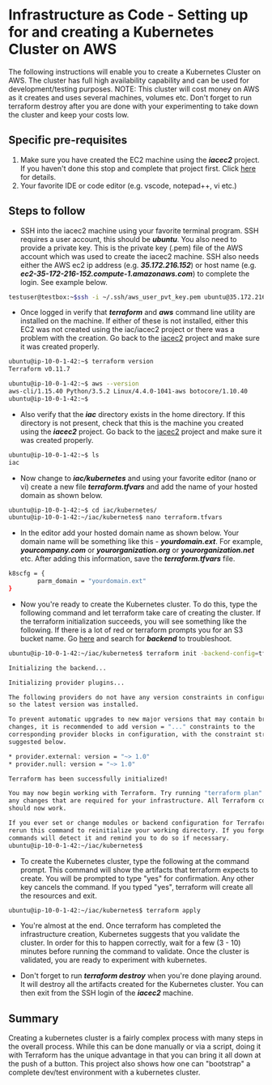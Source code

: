 # Infrastructure as Code - Setting up for and creating a Kubernetes Cluster on AWS

The following instructions will enable you to create a Kubernetes Cluster on AWS. The cluster has full high availability capability and can be used for development/testing purposes.
NOTE: This cluster will cost money on AWS as it creates and uses several machines, volumes etc. Don't forget to run terraform destroy after you are done with your experimenting to take down the cluster and keep your costs low.

## Specific pre-requisites

1. Make sure you have created the EC2 machine using the ***iacec2*** project. If you haven't done this stop and complete that project first. Click [here](./Iacec2.md) for details.
2. Your favorite IDE or code editor (e.g. vscode, notepad++, vi etc.)

## Steps to follow  

- SSH into the iacec2 machine using your favorite terminal program. SSH requires a user account, this should be  ***ubuntu***. You also need to provide a private key. This is the private key (.pem) file of the AWS account which was used to create the iacec2 machine. SSH also needs either the AWS ec2 ip address (e.g. ***35.172.216.152***) or host name (e.g. ***ec2-35-172-216-152.compute-1.amazonaws.com***) to complete the login. See example below.  

```bash
testuser@testbox:~$ssh -i ~/.ssh/aws_user_pvt_key.pem ubuntu@35.172.216.152
```

- Once logged in verify that ***terraform*** and ***aws*** command line utility are installed on the machine. If either of these is not installed, either this EC2 was not created using the iac/iacec2 project or there was a problem with the creation. Go back to the [iacec2](./Iacec2.md) project and make sure it was created properly.

```bash
ubuntu@ip-10-0-1-42:~$ terraform version
Terraform v0.11.7

ubuntu@ip-10-0-1-42:~$ aws --version
aws-cli/1.15.40 Python/3.5.2 Linux/4.4.0-1041-aws botocore/1.10.40
ubuntu@ip-10-0-1-42:~$
```

- Also verify that the ***iac*** directory exists in the home directory. If this directory is not present, check that this is the machine you created using the ***iacec2*** project. Go back to the [iacec2](./Iacec2.md) project and make sure it was created properly.

```bash
ubuntu@ip-10-0-1-42:~$ ls
iac
```

- Now change to ***iac/kubernetes*** and using your favorite editor (nano or vi) create a new file  ***terraform.tfvars*** and add the name of your hosted domain as shown below.  

```bash
ubuntu@ip-10-0-1-42:~$ cd iac/kubernetes/
ubuntu@ip-10-0-1-42:~/iac/kubernetes$ nano terraform.tfvars
```

- In the editor add your hosted domain name as shown below. Your domain name will be something like this - ***yourdomain.ext***. For example,  ***yourcompany.com*** or ***yourorganization.org*** or ***yourorganization.net*** etc. After adding this information, save the ***terraform.tfvars*** file.

```bash
k8scfg = {
        parm_domain = "yourdomain.ext"
}
```

- Now you're ready to create the Kubernetes cluster. To do this, type the following command and let terraform take care of creating the cluster. If the terraform initialization succeeds, you will see something like the following. If there is a lot of red or terraform prompts you for an S3 bucket name. Go [here](./Troubleshooting.md) and search for ***backend*** to troubleshoot.

```bash
ubuntu@ip-10-0-1-42:~/iac/kubernetes$ terraform init -backend-config=tfs3b.cfg

Initializing the backend...

Initializing provider plugins...

The following providers do not have any version constraints in configuration,
so the latest version was installed.

To prevent automatic upgrades to new major versions that may contain breaking
changes, it is recommended to add version = "..." constraints to the
corresponding provider blocks in configuration, with the constraint strings
suggested below.

* provider.external: version = "~> 1.0"
* provider.null: version = "~> 1.0"

Terraform has been successfully initialized!

You may now begin working with Terraform. Try running "terraform plan" to see
any changes that are required for your infrastructure. All Terraform commands
should now work.

If you ever set or change modules or backend configuration for Terraform,
rerun this command to reinitialize your working directory. If you forget, other
commands will detect it and remind you to do so if necessary.
ubuntu@ip-10-0-1-42:~/iac/kubernetes$
```

- To create the Kubernetes cluster, type the following at the command prompt. This command will show the artifacts that terraform expects to create. You will be prompted to type "yes" for confirmation. Any other key cancels the command. If you typed "yes", terraform will create all the resources and exit.

```bash
ubuntu@ip-10-0-1-42:~/iac/kubernetes$ terraform apply
```

- You're almost at the end. Once terraform has completed the infrastructure creation, Kubernetes suggests that you validate the cluster. In order for this to happen correctly, wait for a few (3 - 10) minutes before running the command to validate. Once the cluster is validated, you are ready to experiment with kubernetes.

- Don't forget to run ***terraform destroy*** when you're done playing around. It will destroy all the artifacts created for the Kubernetes cluster. You can then exit from the SSH login of the ***iacec2*** machine.  

## Summary

Creating a kubernetes cluster is a fairly complex process with many steps in the overall process. While this can be done manually or via a script, doing it with Terraform has the unique advantage in that you can bring it all down at the push of a button. This project also shows how one can "bootstrap" a complete dev/test environment with a kubernetes cluster.
